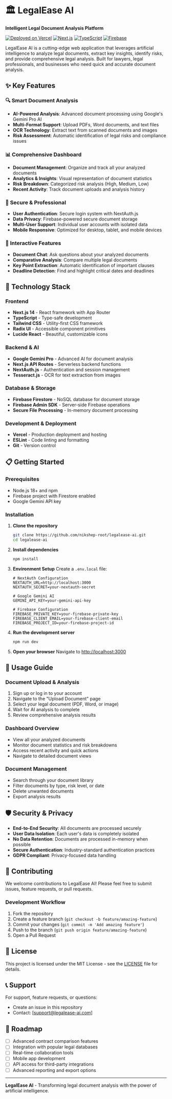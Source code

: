 # 🏛️ LegalEase AI

**Intelligent Legal Document Analysis Platform**

[![Deployed on Vercel](https://img.shields.io/badge/Deployed%20on-Vercel-black?style=for-the-badge&logo=vercel)](https://vercel.com)
[![Next.js](https://img.shields.io/badge/Next.js_14-black?style=for-the-badge&logo=next.js)](https://nextjs.org/)
[![TypeScript](https://img.shields.io/badge/TypeScript-007ACC?style=for-the-badge&logo=typescript&logoColor=white)](https://www.typescriptlang.org/)
[![Firebase](https://img.shields.io/badge/Firebase-FFCA28?style=for-the-badge&logo=firebase&logoColor=black)](https://firebase.google.com/)

LegalEase AI is a cutting-edge web application that leverages artificial intelligence to analyze legal documents, extract key insights, identify risks, and provide comprehensive legal analysis. Built for lawyers, legal professionals, and businesses who need quick and accurate document analysis.

## ✨ Key Features

### 🔍 **Smart Document Analysis**
- **AI-Powered Analysis**: Advanced document processing using Google's Gemini Pro AI
- **Multi-Format Support**: Upload PDFs, Word documents, and text files
- **OCR Technology**: Extract text from scanned documents and images
- **Risk Assessment**: Automatic identification of legal risks and compliance issues

### 📊 **Comprehensive Dashboard**
- **Document Management**: Organize and track all your analyzed documents
- **Analytics & Insights**: Visual representation of document statistics
- **Risk Breakdown**: Categorized risk analysis (High, Medium, Low)
- **Recent Activity**: Track document uploads and analysis history

### 🔐 **Secure & Professional**
- **User Authentication**: Secure login system with NextAuth.js
- **Data Privacy**: Firebase-powered secure document storage
- **Multi-User Support**: Individual user accounts with isolated data
- **Mobile Responsive**: Optimized for desktop, tablet, and mobile devices

### 🤖 **Interactive Features**
- **Document Chat**: Ask questions about your analyzed documents
- **Comparative Analysis**: Compare multiple legal documents
- **Key Point Extraction**: Automatic identification of important clauses
- **Deadline Detection**: Find and highlight critical dates and deadlines

## 🚀 Technology Stack

### **Frontend**
- **Next.js 14** - React framework with App Router
- **TypeScript** - Type-safe development
- **Tailwind CSS** - Utility-first CSS framework
- **Radix UI** - Accessible component primitives
- **Lucide React** - Beautiful, customizable icons

### **Backend & AI**
- **Google Gemini Pro** - Advanced AI for document analysis
- **Next.js API Routes** - Serverless backend functions
- **NextAuth.js** - Authentication and session management
- **Tesseract.js** - OCR for text extraction from images

### **Database & Storage**
- **Firebase Firestore** - NoSQL database for document storage
- **Firebase Admin SDK** - Server-side Firebase operations
- **Secure File Processing** - In-memory document processing

### **Development & Deployment**
- **Vercel** - Production deployment and hosting
- **ESLint** - Code linting and formatting
- **Git** - Version control

## 📋 Getting Started

### Prerequisites
- Node.js 18+ and npm
- Firebase project with Firestore enabled
- Google Gemini API key

### Installation

1. **Clone the repository**
   ```bash
   git clone https://github.com/nikshep-root/legalease-ai.git
   cd legalease-ai
   ```

2. **Install dependencies**
   ```bash
   npm install
   ```

3. **Environment Setup**
   Create a `.env.local` file:
   ```env
   # NextAuth Configuration
   NEXTAUTH_URL=http://localhost:3000
   NEXTAUTH_SECRET=your-nextauth-secret

   # Google Gemini AI
   GEMINI_API_KEY=your-gemini-api-key

   # Firebase Configuration
   FIREBASE_PRIVATE_KEY=your-firebase-private-key
   FIREBASE_CLIENT_EMAIL=your-firebase-client-email
   FIREBASE_PROJECT_ID=your-firebase-project-id
   ```

4. **Run the development server**
   ```bash
   npm run dev
   ```

5. **Open your browser**
   Navigate to [http://localhost:3000](http://localhost:3000)

## 📖 Usage Guide

### **Document Upload & Analysis**
1. Sign up or log in to your account
2. Navigate to the "Upload Document" page
3. Select your legal document (PDF, Word, or image)
4. Wait for AI analysis to complete
5. Review comprehensive analysis results

### **Dashboard Overview**
- View all your analyzed documents
- Monitor document statistics and risk breakdowns
- Access recent activity and quick actions
- Navigate to detailed document views

### **Document Management**
- Search through your document library
- Filter documents by type, risk level, or date
- Delete unwanted documents
- Export analysis results

## 🛡️ Security & Privacy

- **End-to-End Security**: All documents are processed securely
- **User Data Isolation**: Each user's data is completely isolated
- **No Data Retention**: Documents are processed in-memory when possible
- **Secure Authentication**: Industry-standard authentication practices
- **GDPR Compliant**: Privacy-focused data handling

## 🤝 Contributing

We welcome contributions to LegalEase AI! Please feel free to submit issues, feature requests, or pull requests.

### Development Workflow
1. Fork the repository
2. Create a feature branch (`git checkout -b feature/amazing-feature`)
3. Commit your changes (`git commit -m 'Add amazing feature'`)
4. Push to the branch (`git push origin feature/amazing-feature`)
5. Open a Pull Request

## 📄 License

This project is licensed under the MIT License - see the [LICENSE](LICENSE) file for details.

## 📞 Support

For support, feature requests, or questions:
- Create an issue in this repository
- Contact: [support@legalease-ai.com]

## 🔮 Roadmap

- [ ] Advanced contract comparison features
- [ ] Integration with popular legal databases
- [ ] Real-time collaboration tools
- [ ] Mobile app development
- [ ] API access for third-party integrations
- [ ] Advanced reporting and export options

---

**LegalEase AI** - Transforming legal document analysis with the power of artificial intelligence.
